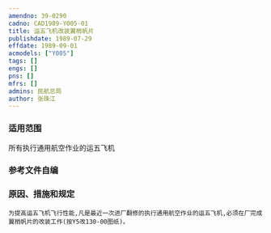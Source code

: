 ```yaml
---
amendno: 39-0290  
cadno: CAD1989-Y005-01  
title: 运五飞机改装翼梢帆片  
publishdate: 1989-07-29  
effdate: 1989-09-01  
acmodels: ["Y005"]  
tags: []  
engs: []  
pns: []  
mfrs: []  
admins: 民航总局  
author: 张珠江  
---
```

  
### 适用范围  
所有执行通用航空作业的运五飞机  
  
<!--more-->  
### 参考文件自编  
  
### 原因、措施和规定  
    为提高运五飞机飞行性能,凡是最近一次进厂翻修的执行通用航空作业的运五飞机,必须在厂完成翼梢帆片的改装工作(按Y5改130-00图纸)。  
